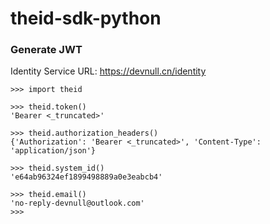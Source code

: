 # theid-sdk-python


### Generate JWT
Identity Service URL: https://devnull.cn/identity

```ipython
>>> import theid

>>> theid.token()
'Bearer <_truncated>'

>>> theid.authorization_headers()
{'Authorization': 'Bearer <_truncated>', 'Content-Type': 'application/json'}

>>> theid.system_id()
'e64ab96324ef1899498889a0e3eabcb4'

>>> theid.email()
'no-reply-devnull@outlook.com'
>>> 

```